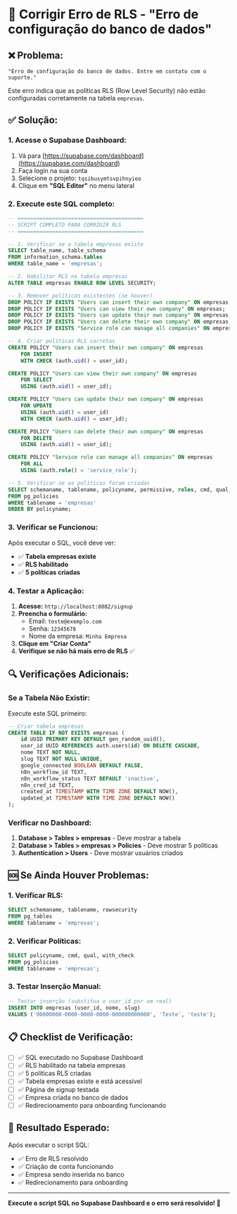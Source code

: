 # 🔧 Corrigir Erro de RLS - "Erro de configuração do banco de dados"

## ❌ Problema:
```
"Erro de configuração do banco de dados. Entre em contato com o suporte."
```

Este erro indica que as políticas RLS (Row Level Security) não estão configuradas corretamente na tabela `empresas`.

## ✅ Solução:

### **1. Acesse o Supabase Dashboard:**
1. Vá para [https://supabase.com/dashboard](https://supabase.com/dashboard)
2. Faça login na sua conta
3. Selecione o projeto: `tqsibusymtsvpihnyieo`
4. Clique em **"SQL Editor"** no menu lateral

### **2. Execute este SQL completo:**

```sql
-- ========================================
-- SCRIPT COMPLETO PARA CORRIGIR RLS
-- ========================================

-- 1. Verificar se a tabela empresas existe
SELECT table_name, table_schema 
FROM information_schema.tables 
WHERE table_name = 'empresas';

-- 2. Habilitar RLS na tabela empresas
ALTER TABLE empresas ENABLE ROW LEVEL SECURITY;

-- 3. Remover políticas existentes (se houver)
DROP POLICY IF EXISTS "Users can insert their own company" ON empresas;
DROP POLICY IF EXISTS "Users can view their own company" ON empresas;
DROP POLICY IF EXISTS "Users can update their own company" ON empresas;
DROP POLICY IF EXISTS "Users can delete their own company" ON empresas;
DROP POLICY IF EXISTS "Service role can manage all companies" ON empresas;

-- 4. Criar políticas RLS corretas
CREATE POLICY "Users can insert their own company" ON empresas
    FOR INSERT 
    WITH CHECK (auth.uid() = user_id);

CREATE POLICY "Users can view their own company" ON empresas
    FOR SELECT 
    USING (auth.uid() = user_id);

CREATE POLICY "Users can update their own company" ON empresas
    FOR UPDATE 
    USING (auth.uid() = user_id)
    WITH CHECK (auth.uid() = user_id);

CREATE POLICY "Users can delete their own company" ON empresas
    FOR DELETE 
    USING (auth.uid() = user_id);

CREATE POLICY "Service role can manage all companies" ON empresas
    FOR ALL 
    USING (auth.role() = 'service_role');

-- 5. Verificar se as políticas foram criadas
SELECT schemaname, tablename, policyname, permissive, roles, cmd, qual, with_check
FROM pg_policies 
WHERE tablename = 'empresas'
ORDER BY policyname;
```

### **3. Verificar se Funcionou:**

Após executar o SQL, você deve ver:
- ✅ **Tabela empresas existe**
- ✅ **RLS habilitado**
- ✅ **5 políticas criadas**

### **4. Testar a Aplicação:**

1. **Acesse:** `http://localhost:8082/signup`
2. **Preencha o formulário:**
   - Email: `teste@exemplo.com`
   - Senha: `12345678`
   - Nome da empresa: `Minha Empresa`
3. **Clique em "Criar Conta"**
4. **Verifique se não há mais erro de RLS** ✅

## 🔍 Verificações Adicionais:

### **Se a Tabela Não Existir:**
Execute este SQL primeiro:
```sql
-- Criar tabela empresas
CREATE TABLE IF NOT EXISTS empresas (
    id UUID PRIMARY KEY DEFAULT gen_random_uuid(),
    user_id UUID REFERENCES auth.users(id) ON DELETE CASCADE,
    nome TEXT NOT NULL,
    slug TEXT NOT NULL UNIQUE,
    google_connected BOOLEAN DEFAULT FALSE,
    n8n_workflow_id TEXT,
    n8n_workflow_status TEXT DEFAULT 'inactive',
    n8n_cred_id TEXT,
    created_at TIMESTAMP WITH TIME ZONE DEFAULT NOW(),
    updated_at TIMESTAMP WITH TIME ZONE DEFAULT NOW()
);
```

### **Verificar no Dashboard:**
1. **Database > Tables > empresas** - Deve mostrar a tabela
2. **Database > Tables > empresas > Policies** - Deve mostrar 5 políticas
3. **Authentication > Users** - Deve mostrar usuários criados

## 🆘 Se Ainda Houver Problemas:

### **1. Verificar RLS:**
```sql
SELECT schemaname, tablename, rowsecurity 
FROM pg_tables 
WHERE tablename = 'empresas';
```

### **2. Verificar Políticas:**
```sql
SELECT policyname, cmd, qual, with_check
FROM pg_policies 
WHERE tablename = 'empresas';
```

### **3. Testar Inserção Manual:**
```sql
-- Testar inserção (substitua o user_id por um real)
INSERT INTO empresas (user_id, nome, slug) 
VALUES ('00000000-0000-0000-0000-000000000000', 'Teste', 'teste');
```

## 📋 Checklist de Verificação:

- [ ] ✅ SQL executado no Supabase Dashboard
- [ ] ✅ RLS habilitado na tabela empresas
- [ ] ✅ 5 políticas RLS criadas
- [ ] ✅ Tabela empresas existe e está acessível
- [ ] ✅ Página de signup testada
- [ ] ✅ Empresa criada no banco de dados
- [ ] ✅ Redirecionamento para onboarding funcionando

## 🎯 Resultado Esperado:

Após executar o script SQL:
- ✅ Erro de RLS resolvido
- ✅ Criação de conta funcionando
- ✅ Empresa sendo inserida no banco
- ✅ Redirecionamento para onboarding

---

**Execute o script SQL no Supabase Dashboard e o erro será resolvido! 🎉**
